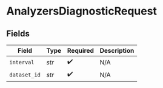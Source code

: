# AnalyzersDiagnosticRequest


## Fields

| Field              | Type               | Required           | Description        |
| ------------------ | ------------------ | ------------------ | ------------------ |
| `interval`         | *str*              | :heavy_check_mark: | N/A                |
| `dataset_id`       | *str*              | :heavy_check_mark: | N/A                |